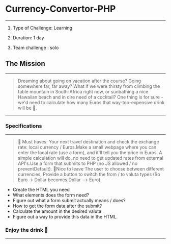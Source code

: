 # Currency-Convertor-PHP

---

1. Type of Challenge: Learning
1. Duration: 1 day

1. Team challenge : solo

## The Mission

---

> Dreaming about going on vacation after the course? Going somewhere far, far away? What if we were thirsty from climbing the table mountain in South-Africa right now, or sunbathing a nice Hawaiian beach and in dire need of a cocktail? One thing is for sure - we'd need to calculate how many Euros that way-too-expensive drink will be 💸.

---

### Specifications

---

> 🌱 Must haves: Your next travel destination and check the exchange rate: local currency / Euros.Make a small webpage where you can enter the local rate (use a form), and it'll tell you the price in Euros. A simple calculation will do, no need to get updated rates from external API's.Use a form that submits to PHP (no JS allowed / no preventDefault).
> 🌼Nice to leave The user to choose between different currencies, Provide a button to switch the from / to valuta types (So Euro -> Dollar becomes Dollar --> Euro).

- Create the HTML you need
- What elements does the form need?
- Figure out what a form submit actually means / does?
- How to get the form data after the submit?
- Calculate the amount in the desired valuta
- Figure out a way to provide this data in the HTML.

### Enjoy the drink 🍹

---
